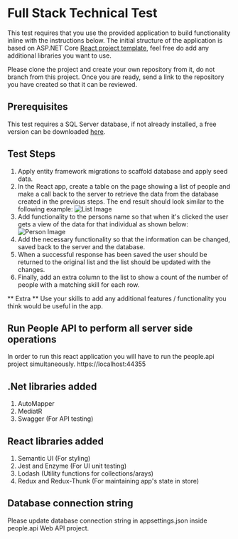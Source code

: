 # Full Stack Technical Test

This test requires that you use the provided application to build functionality inline with the instructions below. The initial structure of the application is based on ASP.NET Core [React project template](https://docs.microsoft.com/en-us/aspnet/core/client-side/spa/react?view=aspnetcore-3.0&tabs=visual-studio), feel free do add any additional libraries you want to use. 

Please clone the project and create your own repository from it, do not branch from this project. Once you are ready, send a link to the repository you have created so that it can be reviewed.

## Prerequisites

This test requires a SQL Server database, if not already installed, a free version can be downloaded [here](https://www.microsoft.com/en-gb/sql-server/sql-server-editions-express).

## Test Steps

1. Apply entity framework migrations to scaffold database and apply seed data.
2. In the React app, create a table on the page showing a list of people and make a call back to the server to retrieve the data from the database created in the previous steps. The end result should look similar to the following example:
![List Image](ClientApp/public/list.png "Example list image")
4. Add functionality to the persons name so that when it's clicked the user gets a view of the data for that individual as shown below:
![Person Image](ClientApp/public/person.png "Example person image") 
5. Add the necessary functionality so that the information can be changed, saved back to the server and the database.
6. When a successful response has been saved the user should be returned to the original list and the list should be updated with the changes.
7. Finally, add an extra column to the list to show a count of the number of people with a matching skill for each row.

** Extra ** 
Use your skills to add any additional features / functionality you think would be useful in the app.


## Run People API to perform all server side operations
In order to run this react application you will have to run the people.api project simultaneously.
https://localhost:44355

## .Net libraries added
1. AutoMapper
2. MediatR
3. Swagger (For API testing)

## React libraries added
1. Semantic UI (For styling)
2. Jest and Enzyme (For UI unit testing)
3. Lodash (Utility functions for collections/arays)
4. Redux and Redux-Thunk (For maintaining app's state in store)

## Database connection string
Please update database connection string in appsettings.json inside people.api Web API project.

